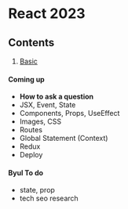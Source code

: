 # React 2023

## Contents

1. [Basic](/basic)

#### Coming up

- **How to ask a question**
- JSX, Event, State
- Components, Props, UseEffect
- Images, CSS
- Routes
- Global Statement (Context)
- Redux
- Deploy

#### Byul To do

- state, prop
- tech seo research
